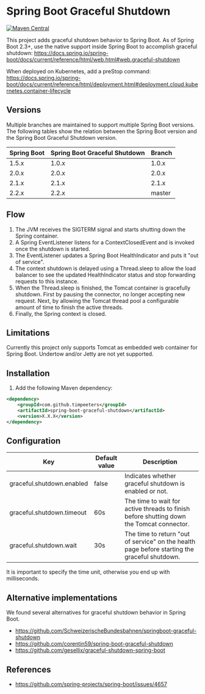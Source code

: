 Spring Boot Graceful Shutdown
=============================

[![Maven Central](https://maven-badges.herokuapp.com/maven-central/com.github.timpeeters/spring-boot-graceful-shutdown/badge.svg)](https://maven-badges.herokuapp.com/maven-central/com.github.timpeeters/spring-boot-graceful-shutdown)

This project adds graceful shutdown behavior to Spring Boot. As of Spring Boot 2.3+, use the native support inside Spring Boot to accomplish graceful shutdown: https://docs.spring.io/spring-boot/docs/current/reference/html/web.html#web.graceful-shutdown

When deployed on Kubernetes, add a preStop command:
https://docs.spring.io/spring-boot/docs/current/reference/html/deployment.html#deployment.cloud.kubernetes.container-lifecycle

Versions
--------

Multiple branches are maintained to support multiple Spring Boot versions.
The following tables show the relation between the Spring Boot version and the Spring Boot Graceful Shutdown version.

| Spring Boot | Spring Boot Graceful Shutdown | Branch |
| :---        | :---                          | :---   |
| 1.5.x       | 1.0.x                         | 1.0.x  |
| 2.0.x       | 2.0.x                         | 2.0.x  |
| 2.1.x       | 2.1.x                         | 2.1.x  |
| 2.2.x       | 2.2.x                         | master |


Flow
----

1. The JVM receives the SIGTERM signal and starts shutting down the Spring container.
2. A Spring EventListener listens for a ContextClosedEvent and is invoked once the shutdown is started.
3. The EventListener updates a Spring Boot HealthIndicator and puts it "out of service".
5. The context shutdown is delayed using a Thread.sleep to allow the load balancer to see the updated HealthIndicator status and stop forwarding requests to this instance.
7. When the Thread.sleep is finished, the Tomcat container is gracefully shutdown. 
First by pausing the connector, no longer accepting new request.
Next, by allowing the Tomcat thread pool a configurable amount of time to finish the active threads.
8. Finally, the Spring context is closed.


Limitations
-----------

Currently this project only supports Tomcat as embedded web container for Spring Boot. 
Undertow and/or Jetty are not yet supported.


Installation
------------

1. Add the following Maven dependency:

```xml
<dependency>
    <groupId>com.github.timpeeters</groupId>
    <artifactId>spring-boot-graceful-shutdown</artifactId>
    <version>X.X.X</version>
</dependency>
```


Configuration
-------------

| Key                       | Default value  | Description |
| ------------------------- | -------------- | ----------- |
| graceful.shutdown.enabled | false          | Indicates whether graceful shutdown is enabled or not. | 
| graceful.shutdown.timeout | 60s            | The time to wait for active threads to finish before shutting down the Tomcat connector. |
| graceful.shutdown.wait    | 30s            | The time to return "out of service" on the health page before starting the graceful shutdown. |

It is important to specify the time unit, otherwise you end up with milliseconds.

Alternative implementations
---------------------------

We found several alternatives for graceful shutdown behavior in Spring Boot. 

- https://github.com/SchweizerischeBundesbahnen/springboot-graceful-shutdown
- https://github.com/corentin59/spring-boot-graceful-shutdown
- https://github.com/gesellix/graceful-shutdown-spring-boot


References
----------

- https://github.com/spring-projects/spring-boot/issues/4657
